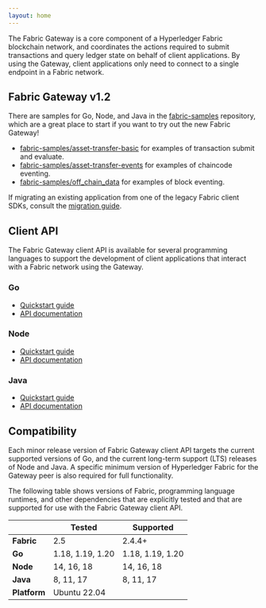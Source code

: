 ```yaml
---
layout: home
---
```


The Fabric Gateway is a core component of a Hyperledger Fabric blockchain network, and coordinates the actions required to submit transactions and query ledger state on behalf of client applications. By using the Gateway, client applications only need to connect to a single endpoint in a Fabric network.

## Fabric Gateway v1.2

There are samples for Go, Node, and Java in the [fabric-samples](https://github.com/hyperledger/fabric-samples) repository, which are a great place to start if you want to try out the new Fabric Gateway!

- [fabric-samples/asset-transfer-basic](https://github.com/hyperledger/fabric-samples/tree/main/asset-transfer-basic) for examples of transaction submit and evaluate.
- [fabric-samples/asset-transfer-events](https://github.com/hyperledger/fabric-samples/tree/main/asset-transfer-events) for examples of chaincode eventing.
- [fabric-samples/off_chain_data](https://github.com/hyperledger/fabric-samples/tree/main/off_chain_data) for examples of block eventing.

If migrating an existing application from one of the legacy Fabric client SDKs, consult the [migration guide](migration).

## Client API

The Fabric Gateway client API is available for several programming languages to support the development of client applications that interact with a Fabric network using the Gateway.  

### Go

- [Quickstart guide](https://github.com/hyperledger/fabric-gateway/blob/main/pkg/client/README.md) 
- [API documentation](https://pkg.go.dev/github.com/hyperledger/fabric-gateway/pkg/client)

### Node

- [Quickstart guide](https://github.com/hyperledger/fabric-gateway/blob/main/node/README.md) 
- [API documentation](https://hyperledger.github.io/fabric-gateway/main/api/node/)

### Java

- [Quickstart guide](https://github.com/hyperledger/fabric-gateway/blob/main/java/README.md) 
- [API documentation](https://hyperledger.github.io/fabric-gateway/main/api/java/)

## Compatibility

Each minor release version of Fabric Gateway client API targets the current supported versions of Go, and the current long-term support (LTS) releases of Node and Java. A specific minimum version of Hyperledger Fabric for the Gateway peer is also required for full functionality.

The following table shows versions of Fabric, programming language runtimes, and other dependencies that are explicitly tested and that are supported for use with the Fabric Gateway client API.

|     | Tested | Supported |
| --- | ------ | --------- |
| **Fabric** | 2.5 | 2.4.4+ |
| **Go** | 1.18, 1.19, 1.20 | 1.18, 1.19, 1.20 |
| **Node** | 14, 16, 18 | 14, 16, 18 |
| **Java** | 8, 11, 17 | 8, 11, 17 |
| **Platform** | Ubuntu 22.04 | |

